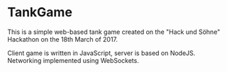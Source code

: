 # TankGame

This is a simple web-based tank game created on the "Hack und Söhne" Hackathon on the 18th March of 2017.

Client game is written in JavaScript, server is based on NodeJS. Networking implemented using WebSockets.

